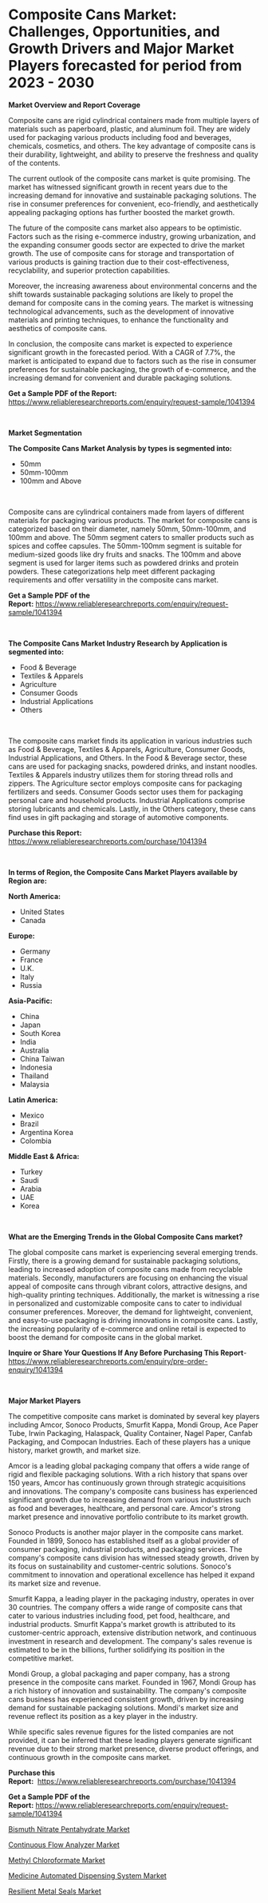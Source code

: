 <p><h1>Composite Cans Market: Challenges, Opportunities, and Growth Drivers and Major Market Players forecasted for period from 2023 - 2030</h1></p><p><strong>Market Overview and Report Coverage</strong></p>
<p><p>Composite cans are rigid cylindrical containers made from multiple layers of materials such as paperboard, plastic, and aluminum foil. They are widely used for packaging various products including food and beverages, chemicals, cosmetics, and others. The key advantage of composite cans is their durability, lightweight, and ability to preserve the freshness and quality of the contents.</p><p>The current outlook of the composite cans market is quite promising. The market has witnessed significant growth in recent years due to the increasing demand for innovative and sustainable packaging solutions. The rise in consumer preferences for convenient, eco-friendly, and aesthetically appealing packaging options has further boosted the market growth.</p><p>The future of the composite cans market also appears to be optimistic. Factors such as the rising e-commerce industry, growing urbanization, and the expanding consumer goods sector are expected to drive the market growth. The use of composite cans for storage and transportation of various products is gaining traction due to their cost-effectiveness, recyclability, and superior protection capabilities.</p><p>Moreover, the increasing awareness about environmental concerns and the shift towards sustainable packaging solutions are likely to propel the demand for composite cans in the coming years. The market is witnessing technological advancements, such as the development of innovative materials and printing techniques, to enhance the functionality and aesthetics of composite cans.</p><p>In conclusion, the composite cans market is expected to experience significant growth in the forecasted period. With a CAGR of 7.7%, the market is anticipated to expand due to factors such as the rise in consumer preferences for sustainable packaging, the growth of e-commerce, and the increasing demand for convenient and durable packaging solutions.</p></p>
<p><strong>Get a Sample PDF of the Report:</strong> <a href="https://www.reliableresearchreports.com/enquiry/request-sample/1041394">https://www.reliableresearchreports.com/enquiry/request-sample/1041394</a></p>
<p>&nbsp;</p>
<p><strong>Market Segmentation</strong></p>
<p><strong>The Composite Cans Market Analysis by types is segmented into:</strong></p>
<p><ul><li>50mm</li><li>50mm-100mm</li><li>100mm and Above</li></ul></p>
<p>&nbsp;</p>
<p><p>Composite cans are cylindrical containers made from layers of different materials for packaging various products. The market for composite cans is categorized based on their diameter, namely 50mm, 50mm-100mm, and 100mm and above. The 50mm segment caters to smaller products such as spices and coffee capsules. The 50mm-100mm segment is suitable for medium-sized goods like dry fruits and snacks. The 100mm and above segment is used for larger items such as powdered drinks and protein powders. These categorizations help meet different packaging requirements and offer versatility in the composite cans market.</p></p>
<p><strong>Get a Sample PDF of the Report:</strong>&nbsp;<a href="https://www.reliableresearchreports.com/enquiry/request-sample/1041394">https://www.reliableresearchreports.com/enquiry/request-sample/1041394</a></p>
<p>&nbsp;</p>
<p><strong>The Composite Cans Market Industry Research by Application is segmented into:</strong></p>
<p><ul><li>Food & Beverage</li><li>Textiles & Apparels</li><li>Agriculture</li><li>Consumer Goods</li><li>Industrial Applications</li><li>Others</li></ul></p>
<p>&nbsp;</p>
<p><p>The composite cans market finds its application in various industries such as Food & Beverage, Textiles & Apparels, Agriculture, Consumer Goods, Industrial Applications, and Others. In the Food & Beverage sector, these cans are used for packaging snacks, powdered drinks, and instant noodles. Textiles & Apparels industry utilizes them for storing thread rolls and zippers. The Agriculture sector employs composite cans for packaging fertilizers and seeds. Consumer Goods sector uses them for packaging personal care and household products. Industrial Applications comprise storing lubricants and chemicals. Lastly, in the Others category, these cans find uses in gift packaging and storage of automotive components.</p></p>
<p><strong>Purchase this Report:</strong>&nbsp; <a href="https://www.reliableresearchreports.com/purchase/1041394">https://www.reliableresearchreports.com/purchase/1041394</a></p>
<p>&nbsp;</p>
<p><strong>In terms of Region, the Composite Cans Market Players available by Region are:</strong></p>
<p>
    <p> <strong> North America: </strong>
        <ul>
            <li>United States</li>
            <li>Canada</li>
        </ul>
        </p> 
    <p> <strong> Europe: </strong>
        <ul>
            <li>Germany</li>
            <li>France</li>
            <li>U.K.</li>
            <li>Italy</li>
            <li>Russia</li>
        </ul>
        </p> 
    <p> <strong> Asia-Pacific: </strong>
        <ul>
            <li>China</li>
            <li>Japan</li>
            <li>South Korea</li>
            <li>India</li>
            <li>Australia</li>
            <li>China Taiwan</li>
            <li>Indonesia</li>
            <li>Thailand</li>
            <li>Malaysia</li>
        </ul>
        </p> 
    <p> <strong> Latin America: </strong>
        <ul>
            <li>Mexico</li>
            <li>Brazil</li>
            <li>Argentina Korea</li>
            <li>Colombia</li>
        </ul>
        </p> 
    <p> <strong> Middle East & Africa: </strong>
        <ul>
            <li>Turkey</li>
            <li>Saudi</li>
            <li>Arabia</li>
            <li>UAE</li>
            <li>Korea</li>
        </ul>
    </p>
    </p>
<p>&nbsp;</p>
<p><strong>What are the Emerging Trends in the Global Composite Cans market?</strong></p>
<p><p>The global composite cans market is experiencing several emerging trends. Firstly, there is a growing demand for sustainable packaging solutions, leading to increased adoption of composite cans made from recyclable materials. Secondly, manufacturers are focusing on enhancing the visual appeal of composite cans through vibrant colors, attractive designs, and high-quality printing techniques. Additionally, the market is witnessing a rise in personalized and customizable composite cans to cater to individual consumer preferences. Moreover, the demand for lightweight, convenient, and easy-to-use packaging is driving innovations in composite cans. Lastly, the increasing popularity of e-commerce and online retail is expected to boost the demand for composite cans in the global market.</p></p>
<p><strong>Inquire or Share Your Questions If Any Before Purchasing This Report</strong>- <a href="https://www.reliableresearchreports.com/enquiry/pre-order-enquiry/1041394">https://www.reliableresearchreports.com/enquiry/pre-order-enquiry/1041394</a></p>
<p>&nbsp;</p>
<p><strong>Major Market Players</strong></p>
<p><p>The competitive composite cans market is dominated by several key players including Amcor, Sonoco Products, Smurfit Kappa, Mondi Group, Ace Paper Tube, Irwin Packaging, Halaspack, Quality Container, Nagel Paper, Canfab Packaging, and Compocan Industries. Each of these players has a unique history, market growth, and market size.</p><p>Amcor is a leading global packaging company that offers a wide range of rigid and flexible packaging solutions. With a rich history that spans over 150 years, Amcor has continuously grown through strategic acquisitions and innovations. The company's composite cans business has experienced significant growth due to increasing demand from various industries such as food and beverages, healthcare, and personal care. Amcor's strong market presence and innovative portfolio contribute to its market growth.</p><p>Sonoco Products is another major player in the composite cans market. Founded in 1899, Sonoco has established itself as a global provider of consumer packaging, industrial products, and packaging services. The company's composite cans division has witnessed steady growth, driven by its focus on sustainability and customer-centric solutions. Sonoco's commitment to innovation and operational excellence has helped it expand its market size and revenue.</p><p>Smurfit Kappa, a leading player in the packaging industry, operates in over 30 countries. The company offers a wide range of composite cans that cater to various industries including food, pet food, healthcare, and industrial products. Smurfit Kappa's market growth is attributed to its customer-centric approach, extensive distribution network, and continuous investment in research and development. The company's sales revenue is estimated to be in the billions, further solidifying its position in the competitive market.</p><p>Mondi Group, a global packaging and paper company, has a strong presence in the composite cans market. Founded in 1967, Mondi Group has a rich history of innovation and sustainability. The company's composite cans business has experienced consistent growth, driven by increasing demand for sustainable packaging solutions. Mondi's market size and revenue reflect its position as a key player in the industry.</p><p>While specific sales revenue figures for the listed companies are not provided, it can be inferred that these leading players generate significant revenue due to their strong market presence, diverse product offerings, and continuous growth in the composite cans market.</p></p>
<p><strong>Purchase this Report:</strong>&nbsp;&nbsp;<a href="https://www.reliableresearchreports.com/purchase/1041394">https://www.reliableresearchreports.com/purchase/1041394</a></p>
<p></p>
<p><strong>Get a Sample PDF of the Report:</strong>&nbsp;<a href="https://www.reliableresearchreports.com/enquiry/request-sample/1041394">https://www.reliableresearchreports.com/enquiry/request-sample/1041394</a></p>
<p><p><a href="https://github.com/gdfhhhj/Market-Research-Report-List-1/blob/main/bismuth-nitrate-pentahydrate-market.md">Bismuth Nitrate Pentahydrate Market</a></p><p><a href="https://medium.com/@mayrussel1912/continuous-flow-analyzer-market-insight-market-trends-growth-forecasted-from-2023-to-2030-9b8b605a8c85">Continuous Flow Analyzer Market</a></p><p><a href="https://github.com/luckyshygirl/Market-Research-Report-List-1/blob/main/methyl-chloroformate-market.md">Methyl Chloroformate Market</a></p><p><a href="https://medium.com/@fredyconn/medicine-automated-dispensing-system-market-research-report-its-history-and-forecast-2023-to-2030-5cf06ca6a2cb">Medicine Automated Dispensing System Market</a></p><p><a href="https://medium.com/@amyjacobi1918/resilient-metal-seals-nbsp-market-focuses-on-market-share-size-and-projected-forecast-till-2030-ea841798d950">Resilient Metal Seals Market</a></p></p>